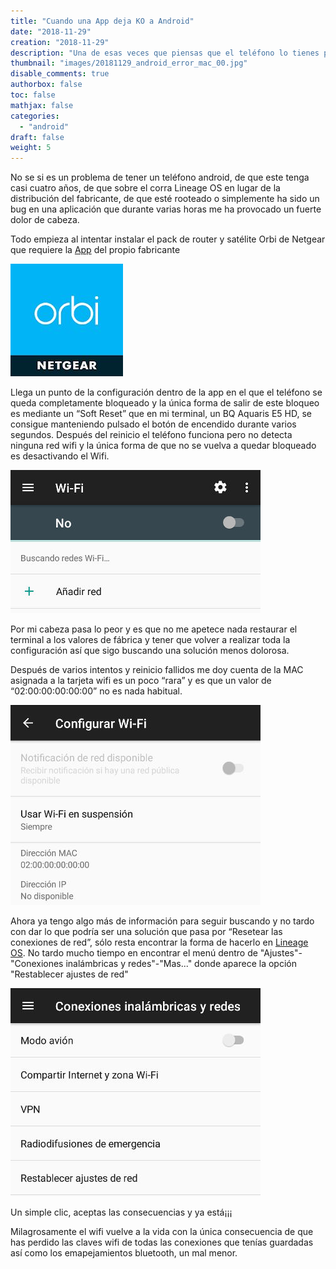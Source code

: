 ```yaml
---
title: "Cuando una App deja KO a Android"
date: "2018-11-29"
creation: "2018-11-29"
description: "Una de esas veces que piensas que el teléfono lo tienes perdido y lo consigues recuperar de una forma rápida y sencilla."
thumbnail: "images/20181129_android_error_mac_00.jpg"
disable_comments: true
authorbox: false
toc: false
mathjax: false
categories:
  - "android"
draft: false
weight: 5
---
```

No se si es un problema de tener un teléfono android, de que este tenga casi cuatro años, de que sobre el corra Lineage OS en lugar de la distribución del fabricante, de que esté rooteado o simplemente ha sido un bug en una aplicación que durante varias horas me ha provocado un fuerte dolor de cabeza.

Todo empieza al intentar instalar el pack de router y satélite Orbi de Netgear que requiere la [App][11] del propio fabricante

![Image Netgear App][01]

Llega un punto de la configuración dentro de la app en el que el teléfono se queda completamente bloqueado y la única forma de salir de este bloqueo es mediante un “Soft Reset” que en mi terminal, un BQ Aquaris E5 HD, se consigue manteniendo pulsado el botón de encendido durante varios segundos.  Después del reinicio el teléfono funciona pero no detecta ninguna red wifi y la única forma de que no se vuelva a quedar bloqueado es desactivando el Wifi.

![lineage][02]

Por mi cabeza pasa lo peor y es que no me apetece nada restaurar el terminal a los valores de fábrica y tener que volver a realizar toda la configuración así que sigo buscando una solución menos dolorosa.

Después de varios intentos y reinicio fallidos me doy cuenta de la MAC asignada a la tarjeta wifi es un poco “rara” y es que un valor de “02:00:00:00:00:00” no es nada habitual.

![Wifi][03]

Ahora ya tengo algo más de información para seguir buscando y no tardo con dar lo que podría ser una solución que pasa por “Resetear las conexiones de red”, sólo resta encontrar la forma de hacerlo en [Lineage OS][12].  No tardo mucho tiempo en encontrar el menú dentro de "Ajustes"-"Conexiones inalámbricas y redes"-"Mas..." donde aparece la opción "Restablecer ajustes de red"

![ajustes][04]

Un simple clic, aceptas las consecuencias y ya está¡¡¡

Milagrosamente el wifi vuelve a la vida con la única consecuencia de que has perdido las claves wifi de todas las conexiones que tenías guardadas así como los emapejamientos bluetooth, un mal menor.

[01]: /images/20181129_android_error_mac_01.jpg
[02]: /images/20181129_android_error_mac_02.jpg
[03]: /images/20181129_android_error_mac_03.jpg
[04]: /images/20181129_android_error_mac_04.jpg

[11]: https://play.google.com/store/apps/details?id=com.dragonflow.android.orbi&hl=es
[12]: https://lineageos.org/

